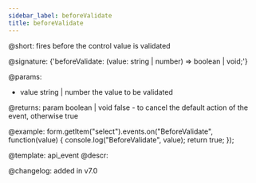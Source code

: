 ```yaml
---
sidebar_label: beforeValidate
title: beforeValidate
---          
```


@short: fires before the control value is validated

@signature: {'beforeValidate: (value: string | number) => boolean | void;'}

@params:
- value       string | number  the value to be validated

@returns:
param   boolean | void     false - to cancel the default action of the event, otherwise true

@example:
form.getItem("select").events.on("BeforeValidate", function(value) {
    console.log("BeforeValidate", value);
    return true;
});


@template: api_event
@descr:


@changelog: added in v7.0
